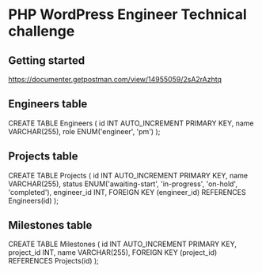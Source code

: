 # PHP WordPress Engineer  Technical challenge



## Getting started
https://documenter.getpostman.com/view/14955059/2sA2rAzhtq



## Engineers table
CREATE TABLE Engineers (
  id INT AUTO_INCREMENT PRIMARY KEY,
  name VARCHAR(255),
  role ENUM('engineer', 'pm')
);

## Projects table 
CREATE TABLE Projects (
  id INT AUTO_INCREMENT PRIMARY KEY,
  name VARCHAR(255),
  status ENUM('awaiting-start', 'in-progress', 'on-hold', 'completed'),
  engineer_id INT,
  FOREIGN KEY (engineer_id) REFERENCES Engineers(id)
);

## Milestones table
CREATE TABLE Milestones (
  id INT AUTO_INCREMENT PRIMARY KEY,
  project_id INT,
  name VARCHAR(255),
  FOREIGN KEY (project_id) REFERENCES Projects(id)
);